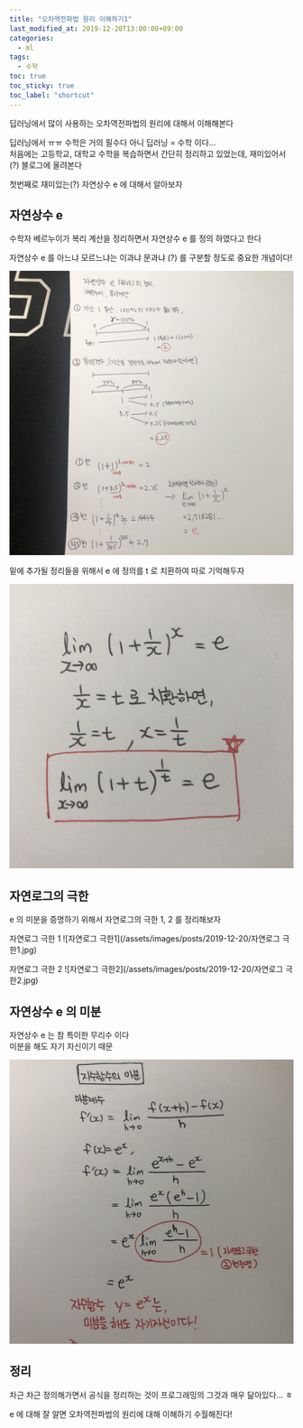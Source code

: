 ```yaml
---
title: "오차역전파법 원리 이해하기1"
last_modified_at: 2019-12-20T13:00:00+09:00
categories:
  - ml
tags:
  - 수학
toc: true
toc_sticky: true
toc_label: "shortcut"
---
```


딥러닝에서 많이 사용하는 오차역전파법의 원리에 대해서 이해해본다

딥러닝에서 ㅠㅠ 수학은 거의 필수다 아니 딥러닝 = 수학 이다...  
처음에는 고등학교, 대학교 수학을 복습하면서 간단히 정리하고 있었는데, 재미있어서(?) 블로그에 올려본다

첫번째로 재미있는(?) 자연상수 e 에 대해서 알아보자

## 자연상수 e

수학자 베르누이가 복리 계산을 정리하면서 자연상수 e 를 정의 하였다고 한다

자연상수 e 를 아느냐 모르느냐는 이과냐 문과냐 (?) 를 구분할 정도로 중요한 개념이다!

![e 정의](/assets/images/posts/2019-12-20/e&#32;정의.jpg)

밑에 추가될 정리들을 위해서 e 에 정의를 t 로 치환하여 따로 기억해두자

![e 치환](/assets/images/posts/2019-12-20/e&#32;치환.jpg)

## 자연로그의 극한

e 의 미분을 증명하기 위해서 자연로그의 극한 1, 2 를 정리해보자

자연로그 극한 1
![자연로그 극한1](/assets/images/posts/2019-12-20/자연로그 극한1.jpg)

자연로그 극한 2
![자연로그 극한2](/assets/images/posts/2019-12-20/자연로그 극한2.jpg)

## 자연상수 e 의 미분

자연상수 e 는 참 특이한 무리수 이다  
미분을 해도 자기 자신이기 때문

![e 미분](/assets/images/posts/2019-12-20/e&#32;미분.jpg)

## 정리

차근 차근 정의해가면서 공식을 정리하는 것이 프로그래밍의 그것과 매우 닮아있다... ㅎ

e 에 대해 잘 알면 오차역전파법의 원리에 대해 이해하기 수월해진다!

